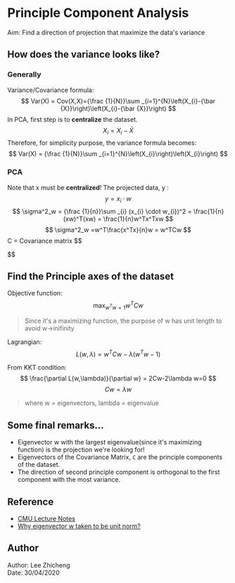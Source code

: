 # Principle Component Analysis
Aim: Find a direction of projection that maximize the data's variance

## How does the variance looks like?
### Generally
Variance/Covariance formula:
$$
Var(X) = Cov(X,X)={\frac {1}{N}}\sum _{i=1}^{N}\left(X_{i}-{\bar {X}}\right)\left(X_{i}-{\bar {X}}\right)
$$
In PCA, first step is to **centralize** the dataset.
$$
X_i = X_i-\bar X
$$
Therefore, for simplicity purpose, the variance formula becomes:
$$
Var(X) = {\frac {1}{N}}\sum _{i=1}^{N}\left(X_{i}\right)\left(X_{i}\right)
$$
### PCA
Note that x must be **centralized**!
The projected data, y :
$$
y = x_i \cdot w
$$
$$
\sigma^2_w = {\frac {1}{n}}\sum _{i} (x_{i} \cdot w_{i})^2 = \frac{1}{n}(xw)^T(xw) = \frac{1}{n}w^Tx^Txw
$$
$$
\sigma^2_w =w^T\frac{x^Tx}{n}w = w^TCw
$$
C = Covariance matrix
$$

$$
## Find the Principle axes of the dataset
Objective function:
$$
\max_{w^Tw=1} w^TCw
$$
> Since it's a maximizing function, the purpose of w has unit length to avoid w->inifinity

Lagrangian:
$$
L(w,\lambda)= w^TCw-\lambda (w^Tw-1)
$$

From KKT condition:
$$
\frac{\partial L(w,\lambda)}{\partial w} = 2Cw-2\lambda w=0
$$
$$
Cw=\lambda w
$$
> where w = eigenvectors, lambda = eigenvalue

## Some final remarks...
* Eigenvector w with the largest eigenvalue(since it's maximizing function) is the projection we're looking for!
* Eigenvectors of the Covariance Matrix, `C` are the principle components of the dataset.
* The direction of second principle component is orthogonal to the first component with the most variance.

## Reference
* [CMU Lecture Notes](https://www.stat.cmu.edu/~cshalizi/uADA/12/lectures/ch18.pdf)
* [Why eigenvector w taken to be unit norm?](https://stats.stackexchange.com/questions/117695/why-is-the-eigenvector-in-pca-taken-to-be-unit-norm)

## Author
Author: Lee Zhicheng  
Date: 30/04/2020
